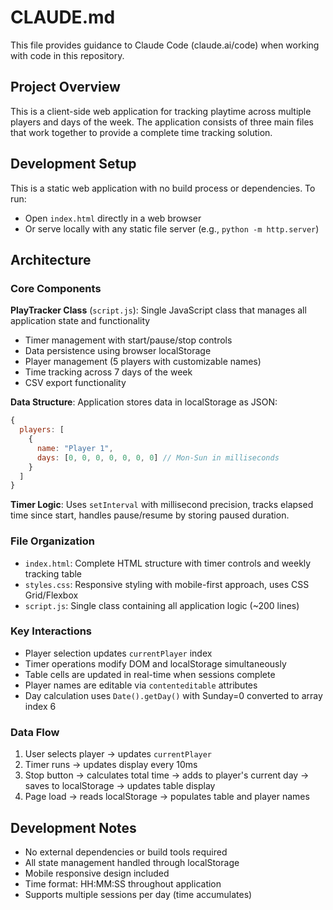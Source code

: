 # CLAUDE.md

This file provides guidance to Claude Code (claude.ai/code) when working with code in this repository.

## Project Overview

This is a client-side web application for tracking playtime across multiple players and days of the week. The application consists of three main files that work together to provide a complete time tracking solution.

## Development Setup

This is a static web application with no build process or dependencies. To run:
- Open `index.html` directly in a web browser
- Or serve locally with any static file server (e.g., `python -m http.server`)

## Architecture

### Core Components

**PlayTracker Class** (`script.js`): Single JavaScript class that manages all application state and functionality
- Timer management with start/pause/stop controls
- Data persistence using browser localStorage  
- Player management (5 players with customizable names)
- Time tracking across 7 days of the week
- CSV export functionality

**Data Structure**: Application stores data in localStorage as JSON:
```javascript
{
  players: [
    {
      name: "Player 1",
      days: [0, 0, 0, 0, 0, 0, 0] // Mon-Sun in milliseconds
    }
  ]
}
```

**Timer Logic**: Uses `setInterval` with millisecond precision, tracks elapsed time since start, handles pause/resume by storing paused duration.

### File Organization

- `index.html`: Complete HTML structure with timer controls and weekly tracking table
- `styles.css`: Responsive styling with mobile-first approach, uses CSS Grid/Flexbox
- `script.js`: Single class containing all application logic (~200 lines)

### Key Interactions

- Player selection updates `currentPlayer` index
- Timer operations modify DOM and localStorage simultaneously  
- Table cells are updated in real-time when sessions complete
- Player names are editable via `contenteditable` attributes
- Day calculation uses `Date().getDay()` with Sunday=0 converted to array index 6

### Data Flow

1. User selects player → updates `currentPlayer`
2. Timer runs → updates display every 10ms
3. Stop button → calculates total time → adds to player's current day → saves to localStorage → updates table display
4. Page load → reads localStorage → populates table and player names

## Development Notes

- No external dependencies or build tools required
- All state management handled through localStorage
- Mobile responsive design included
- Time format: HH:MM:SS throughout application
- Supports multiple sessions per day (time accumulates)